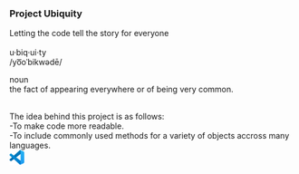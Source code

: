 ### Project Ubiquity

Letting the code tell the story for everyone
<br />
<br />
u·biq·ui·ty
<br />
/yo͞oˈbikwədē/
<br />

noun
<br />
the fact of appearing everywhere or of being very common.

<br />
The idea behind this project is as follows:<br />
-To make code more readable.<br />
-To include commonly used methods for a variety of objects accross many languages.<br />

<img align="left" alt="Visual Studio Code" width="26px" src="https://raw.githubusercontent.com/github/explore/80688e429a7d4ef2fca1e82350fe8e3517d3494d/topics/visual-studio-code/visual-studio-code.png" />
